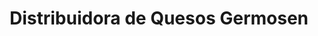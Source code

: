 ---
title: "Distribuidora de Quesos Germosen"
url: /santiago/distribuidora-de-quesos-germosen/
shop: Käse
---